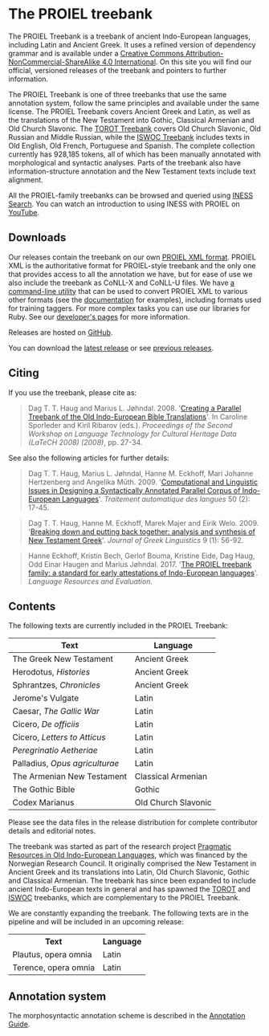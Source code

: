 # The PROIEL treebank

The PROIEL Treebank is a treebank of ancient Indo-European languages, including
Latin and Ancient Greek. It uses a refined version of dependency grammar and is
available under a [Creative Commons Attribution-NonCommercial-ShareAlike 4.0
International](https://creativecommons.org/licenses/by-nc-sa/4.0/). On this
site you will find our official, versioned releases of the treebank and
pointers to further information.

The PROIEL Treebank is one of three treebanks that use the same annotation
system, follow the same principles and available under the same license. The
PROIEL Treebank covers Ancient Greek and Latin, as well as the translations of
the New Testament into Gothic, Classical Armenian and Old Church Slavonic. The
[TOROT Treebank](http://torottreebank.github.io/) covers Old Church Slavonic,
Old Russian and Middle Russian, while the [ISWOC Treebank](/iswoc) includes
texts in Old English, Old French, Portuguese and Spanish. The complete
collection currently has 928,185 tokens, all of which has been manually
annotated with morphological and syntactic analyses. Parts of the treebank also
have information-structure annotation and the New Testament texts include text
alignment.

All the PROIEL-family treebanks can be browsed and queried using [INESS
Search](http://clarino.uib.no/iness/treebanks). You can watch an introduction
to using INESS with PROIEL on
[YouTube](https://www.youtube.com/watch?v=Btk5UX-fsOY&feature=youtu.be&t=2240).

## Downloads

Our releases contain the treebank on our own [PROIEL XML
format](/development-guide/#the-proiel-xml-format). PROIEL XML is the
authoritative format for PROIEL-style treebank and the only one that provides
access to all the annotation we have, but for ease of use we also include the
treebank as CoNLL-X and CoNLL-U files. We have [a command-line
utility](https://github.com/proiel/proiel-cli) that can be used to convert
PROIEL XML to various other formats (see the
[documentation](http://dev.syntacticus.org/development-guide/#manipulating-proiel-xml-treebank-files)
for examples), including formats used for training taggers. For more complex
tasks you can use our libraries for Ruby. See our [developer's
pages](http://dev.syntacticus.org) for more information.

Releases are hosted on [GitHub](https://github.com/proiel/proiel-treebank/).

You can download the [latest
release](https://github.com/proiel/proiel-treebank/releases/latest) or see
[previous releases](https://github.com/proiel/proiel-treebank/releases).

## Citing

If you use the treebank, please cite as:

> Dag T. T. Haug and Marius L. Jøhndal. 2008. '<a href="http://www.lrec-conf.org/proceedings/lrec2008/workshops/W22_Proceedings.pdf#page=31">Creating a Parallel Treebank of the Old Indo-European Bible Translations</a>'. In Caroline Sporleder and Kiril Ribarov (eds.). _Proceedings of the Second Workshop on Language Technology for Cultural Heritage Data (LaTeCH 2008) (2008)_, pp. 27-34.

See also the following articles for further details:

> Dag T. T. Haug, Marius L. Jøhndal, Hanne M. Eckhoff, Mari Johanne Hertzenberg and Angelika Müth. 2009. '<a href="http://www.atala.org/IMG/pdf/TAL-2009-50-2-01-Haug.pdf">Computational and Linguistic Issues in Designing a Syntactically Annotated Parallel Corpus of Indo-European Languages</a>'. <em>Traitement automatique des langues</em> 50 (2): 17-45.

> Dag T. T. Haug, Hanne M. Eckhoff, Marek Majer and Eirik Welo. 2009. '<a href="http://booksandjournals.brillonline.com/content/journals/10.1163/156658409x12529372103308">Breaking down and putting back together: analysis and synthesis of New Testament Greek</a>'. <em>Journal of Greek Linguistics</em> 9 (1): 56-92.

> Hanne Eckhoff, Kristin Bech, Gerlof Bouma, Kristine Eide, Dag Haug, Odd Einar Haugen and Marius Jøhndal. 2017. '<a href="https://link.springer.com/article/10.1007/s10579-017-9388-5">The PROIEL treebank family: a standard for early attestations of Indo-European languages</a>'. <em>Language Resources and Evaluation</em>.

## Contents

The following texts are currently included in the PROIEL Treebank:

Text                                       | Language
-------------------------------------------|---------------------
The Greek New Testament                    | Ancient Greek
Herodotus, _Histories_                     | Ancient Greek
Sphrantzes, _Chronicles_                   | Ancient Greek
Jerome's Vulgate                           | Latin
Caesar, _The Gallic War_                   | Latin
Cicero, _De officiis_                      | Latin
Cicero, _Letters to Atticus_               | Latin
_Peregrinatio Aetheriae_                   | Latin
Palladius, _Opus agriculturae_             | Latin
The Armenian New Testament                 | Classical Armenian
The Gothic Bible                           | Gothic
Codex Marianus                             | Old Church Slavonic

Please see the data files in the release distribution for complete contributor
details and editorial notes.

The treebank was started as part of the research project [Pragmatic Resources
in Old Indo-European
Languages](http://www.hf.uio.no/ifikk/english/research/projects/proiel/), which
was financed by the Norwegian Research Council. It originally comprised the New
Testament in Ancient Greek and its translations into Latin, Old Church
Slavonic, Gothic and Classical Armenian. The treebank has since been expanded
to include ancient Indo-European texts in general and has spawned the
[TOROT](http://torottreebank.github.io/) and [ISWOC](https://iswoc.github.io/)
treebanks, which are complementary to the PROIEL Treebank.

We are constantly expanding the treebank. The following texts are in the
pipeline and will be included in an upcoming release:

<table>
  <tr>
    <th>Text</th>
    <th>Language</th>
  </tr>
  <tr>
    <td>Plautus, opera omnia</td>
    <td>Latin</td>
  </tr>
  <tr>
    <td>Terence, opera omnia</td>
    <td>Latin</td>
  </tr>
</table>

## Annotation system

The morphosyntactic annotation scheme is described in the [Annotation
Guide](/annotation-guide/).
